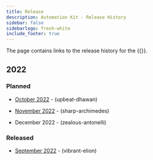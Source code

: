 ```yaml
---
title: Release
description: Automation Kit - Release History
sidebar: false
sidebarlogo: fresh-white
include_footer: true
---
```


The page contains links to the release history for the {{<product-name>}}.

## 2022

### Planned

- [October 2022](/releases/october-2022) - (upbeat-dhawan)

- [November 2022](/releases/november-2022) - (sharp-archimedes)

- December 2022 - (zealous-antonelli)

### Released

- [September 2022](/releases/september-2022) - (vibrant-elion)